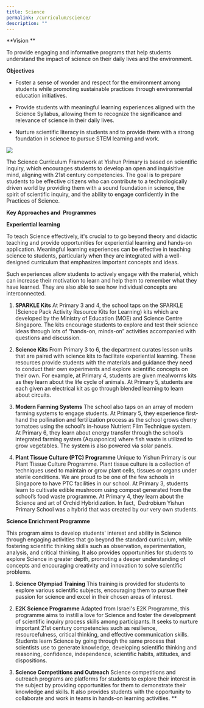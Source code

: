 ```yaml
---
title: Science
permalink: /curriculum/science/
description: ""
---
```

**Vision **

To provide engaging and informative programs that help students understand the impact of science on their daily lives and the environment.

**Objectives**

*   Foster a sense of wonder and respect for the environment among students while promoting sustainable practices through environmental education initiatives.
    
*   Provide students with meaningful learning experiences aligned with the Science Syllabus, allowing them to recognize the significance and relevance of science in their daily lives.
    
*   Nurture scientific literacy in students and to provide them with a strong foundation in science to pursue STEM learning and work.
  
![](https://lh5.googleusercontent.com/SeKZBd1ntMJ6-8buIW3IWqI1pd5Qbh8iPOFQsIlpsXOSzM9q3WV6gLwEE3oNWxrLwVF4ce_bx4SekahSmbHn-3sb3HUY0x7-CZGDJh_dckgoc5nxx6qz3kojnc6YgobQBlR9YRt52ug0JinCAWtII1o)

The Science Curriculum Framework at Yishun Primary is based on scientific inquiry, which encourages students to develop an open and inquisitive mind, aligning with 21st century competencies. The goal is to prepare students to be effective citizens who can contribute to a technologically driven world by providing them with a sound foundation in science, the spirit of scientific inquiry, and the ability to engage confidently in the Practices of Science.

**Key Approaches and  Programmes**

**Experiential learning**

To teach Science effectively, it's crucial to to go beyond theory and didactic teaching and provide opportunities for experiential learning and hands-on application. Meaningful learning experiences can be effective in teaching science to students, particularly when they are integrated with a well-designed curriculum that emphasizes important concepts and ideas. 

Such experiences allow students to actively engage with the material, which can increase their motivation to learn and help them to remember what they have learned. They are also able to see how individual concepts are interconnected.

1.  **SPARKLE Kits** At Primary 3 and 4, the school taps on the SPARKLE (Science Pack Activity Resource Kits for Learning) kits which are developed by the Ministry of Education (MOE) and Science Centre Singapore. The kits encourage students to explore and test their science ideas through lots of “hands-on, minds-on” activities accompanied with questions and discussion.
    
2.  **Science Kits** From Primary 3 to 6, the department curates lesson units that are paired with science kits to facilitate experiential learning. These resources provide students with the materials and guidance they need to conduct their own experiments and explore scientific concepts on their own. For example, at Primary 4, students are given mealworms kits as they learn about the life cycle of animals. At Primary 5, students are each given an electrical kit as go through blended learning to learn about circuits.
    
3.  **Modern Farming Systems** The school also taps on an array of modern farming systems to engage students. At Primary 5, they experience first-hand the pollination and fertilization process as the school grows cherry tomatoes using the school’s in-house Nutrient Film Technique system. At Primary 6, they learn about energy transfer through the school’s integrated farming system (Aquaponics) where fish waste is utilized to grow vegetables. The system is also powered via solar panels.
    
4.  **Plant Tissue Culture (PTC) Programme** Unique to Yishun Primary is our Plant Tissue Culture Programme. Plant tissue culture is a collection of techniques used to maintain or grow plant cells, tissues or organs under sterile conditions. We are proud to be one of the few schools in Singapore to have PTC facilities in our school. At Primary 3, students learn to cultivate edible mushroom using compost generated from the school’s food waste programme. At Primary 4, they learn about the Science and art of Orchid Hybridization. In fact,  Dedrobium Yishun Primary School was a hybrid that was created by our very own students.

**Science Enrichment Programme**

This program aims to develop students' interest and ability in Science through engaging activities that go beyond the standard curriculum, while fostering scientific thinking skills such as observation, experimentation, analysis, and critical thinking. It also provides opportunities for students to explore Science in greater depth, promoting a deeper understanding of concepts and encouraging creativity and innovation to solve scientific problems.

1.  **Science Olympiad Training** This training is provided for students to explore various scientific subjects, encouraging them to pursue their passion for science and excel in their chosen areas of interest. 
    
2.  **E2K Science Programme** Adapted from Israel's E2K Programme, this programme aims to instill a love for Science and foster the development of scientific inquiry process skills among participants. It seeks to nurture important 21st century competencies such as resilience, resourcefulness, critical thinking, and effective communication skills. Students learn Science by going through the same process that scientists use to generate knowledge, developing scientific thinking and reasoning, confidence, independence, scientific habits, attitudes, and dispositions.
    
3.  **Science Competitions and Outreach** Science competitions and outreach programs are platforms for students to explore their interest in the subject by providing opportunities for them to demonstrate their knowledge and skills. It also provides students with the opportunity to collaborate and work in teams in hands-on learning activities.
 **